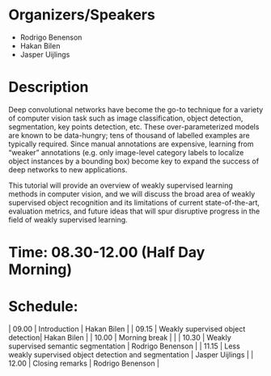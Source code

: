 # Organizers/Speakers
* Rodrigo Benenson
* Hakan Bilen
* Jasper Uijlings


# Description
 Deep convolutional networks have become the go-to technique for a variety of computer vision task such as image classification, object detection, segmentation, key points detection, etc. These over-parameterized models are known to be data-hungry; tens of thousand of labelled examples are typically required. Since manual annotations are expensive, learning from “weaker” annotations (e.g. only image-level category labels to localize object instances by a bounding box) become key to expand the success of deep networks to new applications.

This tutorial will provide an overview of weakly supervised learning methods in computer vision, and we will discuss the broad area of weakly supervised object recognition and its limitations of current state-of-the-art, evaluation metrics, and future ideas that will spur disruptive progress in the field of weakly supervised learning.

# Time: 08.30-12.00 (Half Day Morning)
# Schedule:

| 09.00 | Introduction                      | Hakan Bilen |
| 09.15 | Weakly supervised object detection| Hakan Bilen |
| 10.00 | Morning break | |
| 10.30 | Weakly supervised semantic segmentation | Rodrigo Benenson |
| 11.15 | Less weakly supervised object detection and segmentation | Jasper Uijlings |
| 12.00 | Closing remarks | Rodrigo Benenson | 
